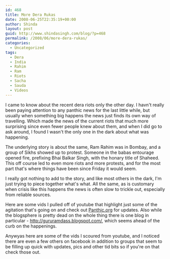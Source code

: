 ```yaml
---
id: 468
title: More Dera Rukas
date: 2008-06-25T22:35:19+00:00
author: Shinda
layout: post
guid: http://www.shindasingh.com/blog/?p=468
permalink: /2008/06/more-dera-rukas/
categories:
  - Uncategorized
tags:
  - Dera
  - India
  - Rahim
  - Ram
  - Riots
  - Sacha
  - Sauda
  - Videos
---
```

I came to know about the recent dera riots only the other day. I havn't really been paying attention to any panthic news for the last little while, but usually when something big happens the news just finds its own way of travelling. Which made the news of the current riots that much more surprising since even fewer people knew about them, and when I did go to ask around, I found I wasn't the only one in the dark about what was happening.

The underlying story is about the same, Ram Rahim was in Bombay, and a group of Sikhs showed up to protest. Someone in the babas entourage opened fire, prefixing Bhai Balkar Singh, with the honary title of Shaheed. This off course led to even more riots and more protests, and for the most part that's where things have been since Friday it would seem.

I really got nothing to add to the story, and like most others in the dark, I'm just trying to piece together what's what. All the same, as is customary when crisis like this happens the news is often slow to trickle out, especially from reliable sources.

Here are some vids I pulled off of youtube that highlight just some of the agitation that's going on and check out [Panthic.org](http://panthic.org) for updates. Also while the blogsphere is pretty dead on the whole thing there is one blog in particular - <http://gururamdass.blogspot.com/>, which seems ahead of the curb on the happenings.

Anywyas here are some of the vids I scoured from youtube, and I noticed there are even a few others on facebook in addition to groups that seem to be filling up quick with updates, pics and other tid bits so if you're on that check those out.

<p style="text-align: center;">
</p>

<p style="text-align: center;">
</p>

<p style="text-align: center;">
</p>

<p style="text-align: center;">
</p>

<p style="text-align: center;">
</p>

<p style="text-align: center;">
</p>

<p style="text-align: center;">
</p>

<p style="text-align: center;">
</p>